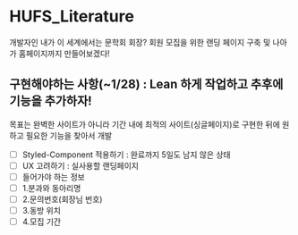 # HUFS_Literature
 개발자인 내가 이 세계에서는 문학회 회장? 회원 모집을 위한 랜딩 페이지 구축 및 나아가 홈페이지까지 만들어보겠다!

## 구현해야하는 사항(~1/28) : Lean 하게 작업하고 추후에 기능을 추가하자! 
목표는 완벽한 사이트가 아니라 기간 내에 최적의 사이트(싱글페이지)로 구현한 뒤에 원하고 필요한 기능을 찾아서 개발
- [ ] Styled-Component 적용하기 : 완료까지 5일도 남지 않은 상태
- [ ] UX 고려하기 : 실사용할 랜딩페이지 
- [ ] 들어가야 하는 정보
 - [ ] 1.분과와 동아리명
- [ ] 2.문의번호(회장님 번호)
- [ ] 3.동방 위치
- [ ] 4.모집 기간
